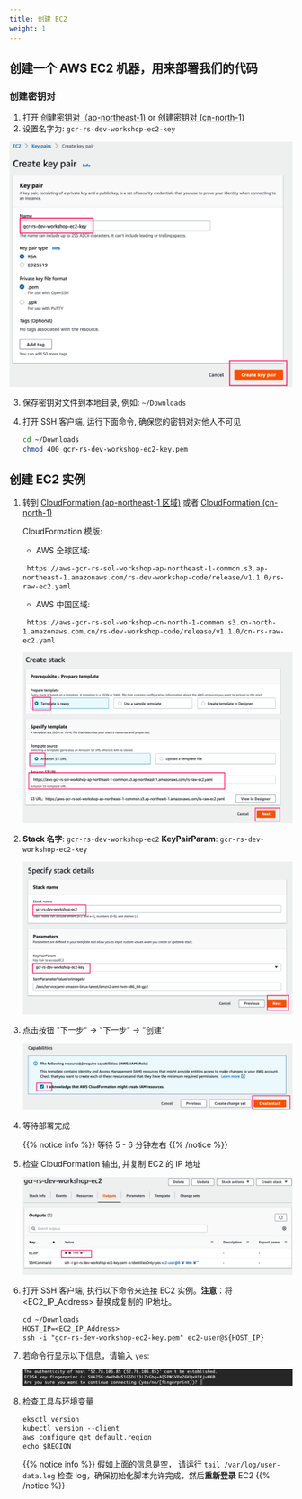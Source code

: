 ```yaml
---
title: 创建 EC2
weight: 1
---
```


## 创建一个 AWS EC2 机器，用来部署我们的代码

### 创建密钥对

1. 打开 [创建密钥对（ap-northeast-1)](https://ap-northeast-1.console.aws.amazon.com/ec2/v2/home?region=ap-northeast-1#CreateKeyPair:) or [创建密钥对 (cn-north-1)](https://console.amazonaws.cn/ec2/v2/home?region=cn-north-1#CreateKeyPair:)
2. 设置名字为: `gcr-rs-dev-workshop-ec2-key` 

  ![Create key pair](/images/ec2-key-pair-name.png)
   
3. 保存密钥对文件到本地目录, 例如: `~/Downloads`

4. 打开 SSH 客户端, 运行下面命令, 确保您的密钥对对他人不可见

   ```sh
   cd ~/Downloads
   chmod 400 gcr-rs-dev-workshop-ec2-key.pem
   ```

## 创建 EC2 实例

1. 转到 [CloudFormation (ap-northeast-1 区域)](https://console.aws.amazon.com/cloudformation/home?region=ap-northeast-1#/stacks/new?stackName=gcr-rs-dev-workshop-ec2&templateURL=https://aws-gcr-rs-sol-workshop-ap-northeast-1-common.s3.ap-northeast-1.amazonaws.com/rs-dev-workshop-code/release/v1.1.0/rs-raw-ec2.yaml
) 或者 [CloudFormation (cn-north-1)](https://console.amazonaws.cn/cloudformation/home?region=cn-north-1#/stacks/create/template?region=cn-north-1&stackName=gcr-rs-dev-workshop-ec2&templateURL=https://aws-gcr-rs-sol-workshop-cn-north-1-common.s3.cn-north-1.amazonaws.com.cn/rs-dev-workshop-code/release/v1.1.0/cn-rs-raw-ec2.yaml)

   CloudFormation 模版:

   - AWS 全球区域:
   ```   
    https://aws-gcr-rs-sol-workshop-ap-northeast-1-common.s3.ap-northeast-1.amazonaws.com/rs-dev-workshop-code/release/v1.1.0/rs-raw-ec2.yaml
   ```
   - AWS 中国区域:
   ``` 
    https://aws-gcr-rs-sol-workshop-cn-north-1-common.s3.cn-north-1.amazonaws.com.cn/rs-dev-workshop-code/release/v1.1.0/cn-rs-raw-ec2.yaml
   ```
   

   ![EC2 CloudFormation ](/images/ec2-cf-s3url.png)

2. **Stack 名字**: `gcr-rs-dev-workshop-ec2`
   **KeyPairParam**: `gcr-rs-dev-workshop-ec2-key`
   
   ![EC2 CloudFormation Stack ](/images/ec2-cf-stackname.png)

3. 点击按钮 "下一步" -> "下一步" -> "创建"
  
   ![EC2 CloudFormation Create ](/images/ec2-cf-create.png)

4. 等待部署完成
   
   {{% notice info %}}
   等待 5 - 6 分钟左右
   {{% /notice %}}

5. 检查 CloudFormation 输出, 并复制 EC2 的 IP 地址

   ![EC2 CloudFormation Output ](/images/ec2-cf-output.png)

6. 打开 SSH 客户端, 执行以下命令来连接 EC2 实例。**注意**：将 <EC2_IP_Address> 替换成复制的 IP地址。

   ```shell
   cd ~/Downloads
   HOST_IP=<EC2_IP_Address>
   ssh -i "gcr-rs-dev-workshop-ec2-key.pem" ec2-user@${HOST_IP}
   ```

7. 若命令行显示以下信息，请输入 `yes`:

   ![Connect-to-ec2](/images/connect-to-ec2.png)
   
8. 检查工具与环境变量

   ```shell
   eksctl version
   kubectl version --client
   aws configure get default.region
   echo $REGION
   ```

   {{% notice info %}}
   假如上面的信息是空， 请运行 `tail /var/log/user-data.log` 检查 log，确保初始化脚本允许完成，然后**重新登录** EC2
   {{% /notice %}}